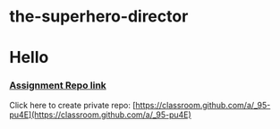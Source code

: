 # the-superhero-director
# Hello
### [Assignment Repo link](https://classroom.github.com/a/_95-pu4E)
Click here to create private repo: [https://classroom.github.com/a/_95-pu4E](https://classroom.github.com/a/_95-pu4E)
